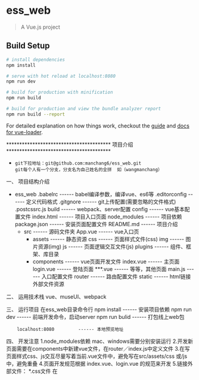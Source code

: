 # ess_web

> A Vue.js project

## Build Setup

``` bash
# install dependencies
npm install

# serve with hot reload at localhost:8080
npm run dev

# build for production with minification
npm run build

# build for production and view the bundle analyzer report
npm run build --report
```

For detailed explanation on how things work, checkout the [guide](http://vuejs-templates.github.io/webpack/) and [docs for vue-loader](http://vuejs.github.io/vue-loader).



****************************************  项目介绍  ****************************************


*     git下拉地址：git@github.com:manchang6/ess_web.git
      git每个人有一个分支，分支名为自己姓名的全拼  如（wangmanchang）

一、  项目结构介绍
- ess_web
	.babelrc                ------ babel编译参数，编译vue、es6等
	.editorconfig           ------ 定义代码格式
	.gitgnore               ------ git上传配置(需要忽略的文件格式)
	.postcssrc.js
	build                   ------ webpack、server配置
	config                  ------ vue基本配置文件
	index.html              ------ 项目入口页面
	node_modules            ------ 项目依赖
	package.json            ------ 安装页面配置文件
	README.md               ------ 项目介绍
	- src                   ------ 源码文件夹
		App.vue             ------ vue入口页
		- assets            ------ 静态资源
			css             ------ 页面样式文件(css)
			img             ------ 图片资源(img)
			js              ------ 页面逻辑交互文件(js)
			plugins         ------ 组件、框架、库目录
		- components        ------ vue页面开发文件
			index.vue       ------ 主页面
			login.vue       ------ 登陆页面
			***.vue         ------ 等等，其他页面
		main.js             ------ 入口配置文件
		router              ------ 路由配置文件
	static                  ------ html链接外部文件资源


二、  运用技术栈
	vue、museUI、webpack

三、  运行项目
	在ess_web目录命令行
		npm install            ------ 安装项目依赖
		npm run dev            ------ 前端开发命令，启动server
		npm run bulid          ------ 打包线上web包

		localhost:8080         ------ 本地预览地址

四、  开发注意
	1.node_modules依赖 mac、windows需要分别安装运行
	2.开发新页面需要在components中新建vue文件，在router／index.js中定义文件
	3.在写页面样式css、js交互尽量写着当前.vue文件中，避免写在src/assets/css 或/js中，避免重叠
	4.页面开发规范根据 index.vue、login.vue 的规范来开发
	5.链接外部文件：
		*.css文件    在 <style> 中用 @import ''
		*.js文件     在 <script> 中用 require('')
		*.vue文件    在 <script> 中用 import NAME from ''
		其他文件      也可以 <script> 中 import NAME from ''
	6.不需要上传node_modules到git上
	7.页面之间传递数据需要和相对页面的负责人沟通

五、  需求
	1.每个页面都要实现模块化开发
	2.前台后台实现分离
	3.主要兼容   safari、firfox、chrome、ie10+ 
	4.不要轻易改写公共文件，如必须需要改写需提前提出
	5.编写公共组件 (如：图片懒加载、图片轮播)需要在最后return或者export
	6.数据目前在本地写死，等接口出了之后在换


六、 其他
	还有不清楚的可以直接联系   王满昌(kevin)
	手机/微信：15010530879
	 QQ：1771229602



